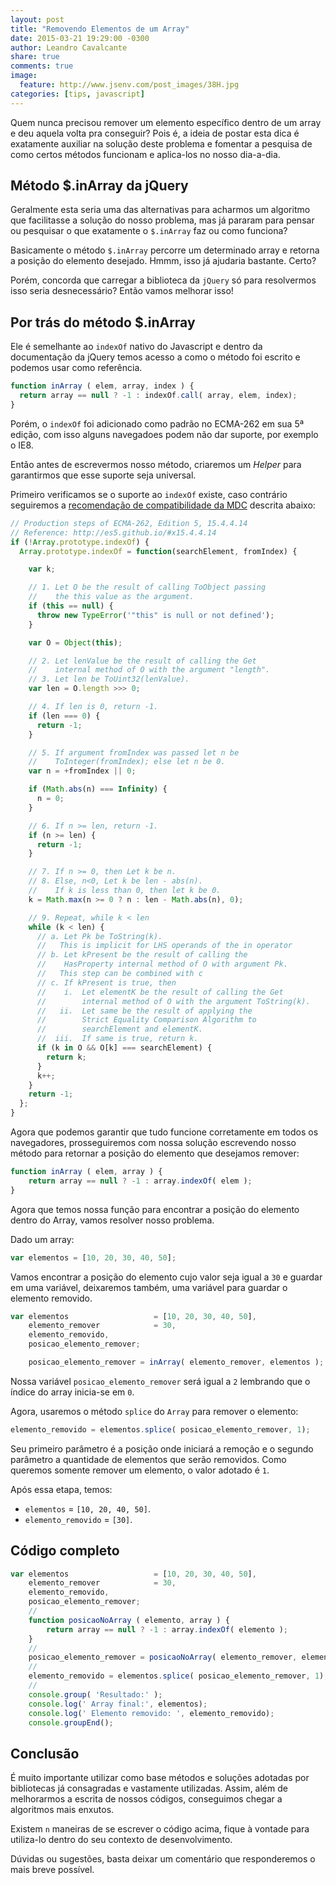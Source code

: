 ```yaml
---
layout: post
title: "Removendo Elementos de um Array"
date: 2015-03-21 19:29:00 -0300
author: Leandro Cavalcante
share: true
comments: true
image:
  feature: http://www.jsenv.com/post_images/38H.jpg
categories: [tips, javascript] 
---
```


Quem nunca precisou remover um elemento específico dentro de um array e deu aquela volta pra conseguir? Pois é, a ideia de postar esta dica é exatamente auxiliar na solução deste problema e fomentar a pesquisa de como certos métodos funcionam e aplica-los no nosso dia-a-dia.

## Método $.inArray da jQuery
Geralmente esta seria uma das alternativas para acharmos um algoritmo que facilitasse a solução do nosso problema, mas já pararam para pensar ou pesquisar o que exatamente o `$.inArray` faz ou como funciona?

Basicamente o método `$.inArray` percorre um determinado array e retorna a posição do elemento desejado. Hmmm, isso já ajudaria bastante. Certo?

Porém, concorda que carregar a biblioteca da `jQuery` só para resolvermos isso seria desnecessário? Então vamos melhorar isso!

## Por trás do método $.inArray
Ele é semelhante ao `indexOf` nativo do Javascript e dentro da documentação da jQuery temos acesso a como o método foi escrito e podemos usar como referência.

```javascript Método descrito pela biblioteca jQuery
function inArray ( elem, array, index ) {
  return array == null ? -1 : indexOf.call( array, elem, index);
}
``` 

Porém, o `indexOf` foi adicionado como padrão no ECMA-262 em sua 5ª edição, com isso alguns navegadoes podem não dar suporte, por exemplo o IE8.

Então antes de escrevermos nosso método, criaremos um _Helper_ para garantirmos que esse suporte seja universal.

Primeiro verificamos se o suporte ao `indexOf` existe, caso contrário seguiremos a [recomendação de compatibilidade da MDC](https://developer.mozilla.org/en-US/docs/Web/JavaScript/Reference/Global_Objects/Array/indexOf) descrita abaixo:

```javascript Helper.js
// Production steps of ECMA-262, Edition 5, 15.4.4.14
// Reference: http://es5.github.io/#x15.4.4.14
if (!Array.prototype.indexOf) {
  Array.prototype.indexOf = function(searchElement, fromIndex) {

    var k;

    // 1. Let O be the result of calling ToObject passing
    //    the this value as the argument.
    if (this == null) {
      throw new TypeError('"this" is null or not defined');
    }

    var O = Object(this);

    // 2. Let lenValue be the result of calling the Get
    //    internal method of O with the argument "length".
    // 3. Let len be ToUint32(lenValue).
    var len = O.length >>> 0;

    // 4. If len is 0, return -1.
    if (len === 0) {
      return -1;
    }

    // 5. If argument fromIndex was passed let n be
    //    ToInteger(fromIndex); else let n be 0.
    var n = +fromIndex || 0;

    if (Math.abs(n) === Infinity) {
      n = 0;
    }

    // 6. If n >= len, return -1.
    if (n >= len) {
      return -1;
    }

    // 7. If n >= 0, then Let k be n.
    // 8. Else, n<0, Let k be len - abs(n).
    //    If k is less than 0, then let k be 0.
    k = Math.max(n >= 0 ? n : len - Math.abs(n), 0);

    // 9. Repeat, while k < len
    while (k < len) {
      // a. Let Pk be ToString(k).
      //   This is implicit for LHS operands of the in operator
      // b. Let kPresent be the result of calling the
      //    HasProperty internal method of O with argument Pk.
      //   This step can be combined with c
      // c. If kPresent is true, then
      //    i.  Let elementK be the result of calling the Get
      //        internal method of O with the argument ToString(k).
      //   ii.  Let same be the result of applying the
      //        Strict Equality Comparison Algorithm to
      //        searchElement and elementK.
      //  iii.  If same is true, return k.
      if (k in O && O[k] === searchElement) {
        return k;
      }
      k++;
    }
    return -1;
  };
}
```

Agora que podemos garantir que tudo funcione corretamente em todos os navegadores, prosseguiremos com nossa solução escrevendo nosso método para retornar a posição do elemento que desejamos remover:

``` javascript Método de sugestão
function inArray ( elem, array ) {
	return array == null ? -1 : array.indexOf( elem );
}
``` 

Agora que temos nossa função para encontrar a posição do elemento dentro do Array, vamos resolver nosso problema.

Dado um array:

``` javascript
var elementos = [10, 20, 30, 40, 50];
```

Vamos encontrar a posição do elemento cujo valor seja igual a `30` e guardar em uma variável, deixaremos também, uma variável para guardar o elemento removido.

``` javascript
var elementos 					= [10, 20, 30, 40, 50],
	elemento_remover			= 30,
	elemento_removido,
	posicao_elemento_remover;

	posicao_elemento_remover = inArray( elemento_remover, elementos );
```

Nossa variável `posicao_elemento_remover` será igual a `2` lembrando que o índice do array inicia-se em `0`.

Agora, usaremos o método `splice` do `Array` para remover o elemento:

``` javascript
elemento_removido = elementos.splice( posicao_elemento_remover, 1);
```

Seu primeiro parâmetro é a posição onde iniciará a remoção e o segundo parâmetro a quantidade de elementos que serão removidos. Como queremos somente remover um elemento, o valor adotado é `1`.

Após essa etapa, temos:

- `elementos` 		  = `[10, 20, 40, 50]`.
- `elemento_removido` = `[30]`.

## Código completo

``` javascript
var elementos 					= [10, 20, 30, 40, 50],
	elemento_remover			= 30,
	elemento_removido,
	posicao_elemento_remover;
	//
	function posicaoNoArray ( elemento, array ) {
		return array == null ? -1 : array.indexOf( elemento );
	}
	//
	posicao_elemento_remover = posicaoNoArray( elemento_remover, elementos );
	//
	elemento_removido = elementos.splice( posicao_elemento_remover, 1);
	//
	console.group( 'Resultado:' );
	console.log(' Array final:', elementos);
	console.log(' Elemento removido: ', elemento_removido);
	console.groupEnd();
```

## Conclusão
É muito importante utilizar como base métodos e soluções adotadas por bibliotecas já consagradas e vastamente utilizadas. Assim, além de melhorarmos a escrita de nossos códigos, conseguimos chegar a algoritmos mais enxutos.

Existem `n` maneiras de se escrever o código acima, fique à vontade para utiliza-lo dentro do seu contexto de desenvolvimento.

Dúvidas ou sugestões, basta deixar um comentário que responderemos o mais breve possível.